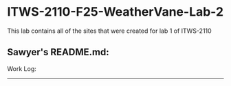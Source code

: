 # ITWS-2110-F25-WeatherVane-Lab-2

This lab contains all of the  sites that were created for lab 1 of ITWS-2110

Sawyer's README.md:
-----------------------------------------------

Work Log:




-----------------------------------------------
